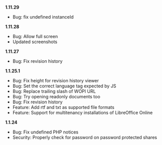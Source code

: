 **1.11.29**
- Bug: fix undefined instanceId

**1.11.28**
- Bug: Allow full screen
- Updated screenshots

**1.11.27**
- Bug: Fix revision history

**1.1.25.1**
- Bug: Fix height for revision history viewer
- Bug: Set the correct language tag expected by JS
- Bug: Replace trailing slash of WOPI URL
- Bug: Try opening readonly documents too
- Bug: Fix revision history
- Feature: Add rtf and txt as supported file formats
- Feature: Support for multitenancy installations of LibreOffice Online

**1.1.24**
- Bug: Fix undefined PHP notices
- Security: Properly check for password on password protected shares
